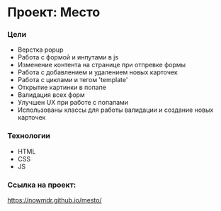 # Проект: Место

### Цели

* Верстка popup
* Работа с формой и инпутами в js
* Изменение контента на странице при отпревке формы
* Работа с добавлением и удалением новых карточек
* Работа с циклами и тегом 'template'
* Открытие картинки в попапе 
* Валидация всех форм
* Улучшен UX при работе с попапами
* Использованы классы для работы валидации и создание новых карточек




### Технологии

* HTML
* CSS
* JS 

### Ссылка на проект: 
https://nowmdr.github.io/mesto/

